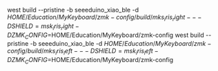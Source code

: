 west build --pristine -b seeeduino_xiao_ble -d $HOME/Education/MyKeyboard/zmk-config/build/mks_iris_right -- -DSHIELD=msk_iris_right -DZMK_CONFIG=$HOME/Education/MyKeyboard/zmk-config
west build --pristine -b seeeduino_xiao_ble -d $HOME/Education/MyKeyboard/zmk-config/build/mks_iris_left -- -DSHIELD=msk_iris_left -DZMK_CONFIG=$HOME/Education/MyKeyboard/zmk-config
